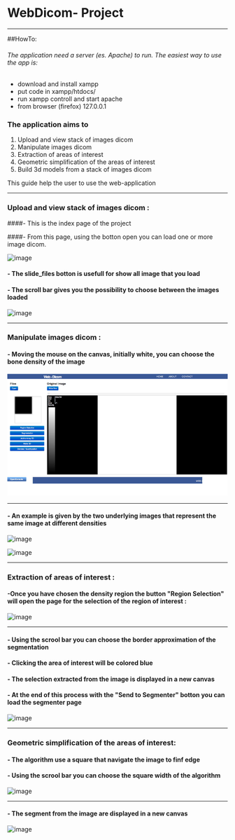 # **WebDicom- Project**
- - -



##HowTo:

###### The application need a server (es. Apache) to run. The easiest way to use the app is:
-  download and install xampp 
-  put code in xampp/htdocs/
-  run xampp controll and start apache
-  from browser (firefox) 127.0.0.1

### The application aims to
1. Upload and view stack of images dicom  
2. Manipulate images dicom
3. Extraction of areas of interest
4. Geometric simplification of the areas of interest
5. Build 3d models from a stack of images dicom

This guide help the user to use the web-application


- - -



### Upload and view stack of images dicom :

####- This is the index page of the project

####- From this page, using the botton open you can load one or more image dicom.



![image](https://raw.github.com/cvdlab-bio/webdicom/master/Web_Dicom/HowTo_BIO/img/1_bio.jpg)



#### - The slide_files botton is usefull for show all image that you load

#### - The scroll bar gives you the possibility to choose between the images loaded

 

![image](https://raw.github.com/cvdlab-bio/webdicom/master/Web_Dicom/HowTo_BIO/img/2_bio.jpg)

- - - 

### Manipulate images dicom :

#### - Moving the mouse on the canvas, initially white, you can choose the bone density of the image




![image](https://github.com/cvdlab-bio/webdicom/blob/master/Web_Dicom/HowTo_BIO/img/3_bio.jpg)



- - - 




#### - An example is given by the two underlying images that represent the same image at different densities


![image](https://raw.github.com/cvdlab-bio/webdicom/master/Web_Dicom/HowTo_BIO/img/4_load_img_1.jpg)





![image](https://raw.github.com/cvdlab-bio/webdicom/master/Web_Dicom/HowTo_BIO/img/5_load_img_2.jpg)

- - -


### Extraction of areas of interest :

#### -Once you have chosen the density region the button "Region Selection" will open the page for the selection of the region of interest :




![image](https://raw.github.com/cvdlab-bio/webdicom/master/Web_Dicom/HowTo_BIO/img/7_region_screen_1.jpg)

- - -
#### - Using the scrool bar you can choose the border approximation of the segmentation


#### - Clicking the area of ​​interest will be colored blue


#### - The selection extracted from the image is displayed in a new canvas


#### - At the end of this process with the "Send to Segmenter" botton you can load the segmenter page


![image](https://raw.github.com/cvdlab-bio/webdicom/master/Web_Dicom/HowTo_BIO/img/6_region_screen.jpg)

- - -

### Geometric simplification of the areas of interest:


#### - The algorithm use a square that navigate the image to finf edge
#### - Using the scrool bar you can choose the square width of the algorithm 


![image](https://raw.github.com/cvdlab-bio/webdicom/master/Web_Dicom/HowTo_BIO/img/7_segmenter_screen_2.jpg)


- - -

#### - The segment from the image are displayed in a new canvas 

![image](https://raw.github.com/cvdlab-bio/webdicom/master/Web_Dicom/HowTo_BIO/img/7_segmenter_screen_1.jpg)




















